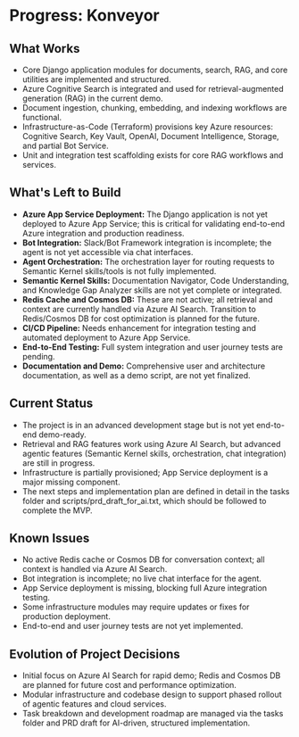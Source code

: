 # Progress: Konveyor

## What Works

- Core Django application modules for documents, search, RAG, and core utilities are implemented and structured.
- Azure Cognitive Search is integrated and used for retrieval-augmented generation (RAG) in the current demo.
- Document ingestion, chunking, embedding, and indexing workflows are functional.
- Infrastructure-as-Code (Terraform) provisions key Azure resources: Cognitive Search, Key Vault, OpenAI, Document Intelligence, Storage, and partial Bot Service.
- Unit and integration test scaffolding exists for core RAG workflows and services.

## What's Left to Build

- **Azure App Service Deployment:** The Django application is not yet deployed to Azure App Service; this is critical for validating end-to-end Azure integration and production readiness.
- **Bot Integration:** Slack/Bot Framework integration is incomplete; the agent is not yet accessible via chat interfaces.
- **Agent Orchestration:** The orchestration layer for routing requests to Semantic Kernel skills/tools is not fully implemented.
- **Semantic Kernel Skills:** Documentation Navigator, Code Understanding, and Knowledge Gap Analyzer skills are not yet complete or integrated.
- **Redis Cache and Cosmos DB:** These are not active; all retrieval and context are currently handled via Azure AI Search. Transition to Redis/Cosmos DB for cost optimization is planned for the future.
- **CI/CD Pipeline:** Needs enhancement for integration testing and automated deployment to Azure App Service.
- **End-to-End Testing:** Full system integration and user journey tests are pending.
- **Documentation and Demo:** Comprehensive user and architecture documentation, as well as a demo script, are not yet finalized.

## Current Status

- The project is in an advanced development stage but is not yet end-to-end demo-ready.
- Retrieval and RAG features work using Azure AI Search, but advanced agentic features (Semantic Kernel skills, orchestration, chat integration) are still in progress.
- Infrastructure is partially provisioned; App Service deployment is a major missing component.
- The next steps and implementation plan are defined in detail in the tasks folder and scripts/prd_draft_for_ai.txt, which should be followed to complete the MVP.

## Known Issues

- No active Redis cache or Cosmos DB for conversation context; all context is handled via Azure AI Search.
- Bot integration is incomplete; no live chat interface for the agent.
- App Service deployment is missing, blocking full Azure integration testing.
- Some infrastructure modules may require updates or fixes for production deployment.
- End-to-end and user journey tests are not yet implemented.

## Evolution of Project Decisions

- Initial focus on Azure AI Search for rapid demo; Redis and Cosmos DB are planned for future cost and performance optimization.
- Modular infrastructure and codebase design to support phased rollout of agentic features and cloud services.
- Task breakdown and development roadmap are managed via the tasks folder and PRD draft for AI-driven, structured implementation.
